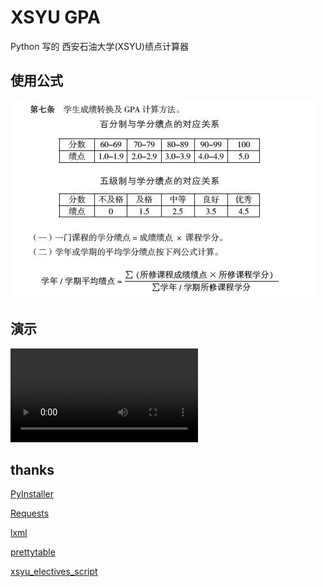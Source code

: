 # XSYU GPA

Python 写的 西安石油大学(XSYU)绩点计算器

## 使用公式
![formula](formula.png)

## 演示
![](a.webm)

## thanks

[PyInstaller](https://pyinstaller.org/)

[Requests](https://requests.readthedocs.io/)

[lxml](https://lxml.de/)

[prettytable](https://github.com/jazzband/prettytable)

[xsyu_electives_script](https://github.com/OhYesYesYes/xsyu_electives_script)